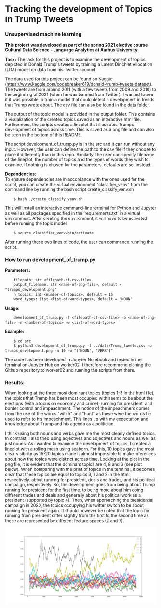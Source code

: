 # Tracking the development of Topics in Trump Tweets
### Unsupervised machine learning
**This project was developed as part of the spring 2021 elective course Cultural Data Science - Language Analytics at Aarhus University.** <br>

__Task:__ The task for this project is to examine the development of topics depicted in Donald Trump's tweets by training a Latent Dirichlet Allocation (LDA) model on data from his Twitter account. 

The data used for this project can be found on Kaggle (https://www.kaggle.com/codebreaker619/donald-trump-tweets-dataset). The tweets are from around 2011 (with a few tweets from 2009 and 2010) to the beginning of 2021 (when he was banned from Twitter). I wanted to see if it was possible to train a model that could detect a development in trends that Trump wrote about. The csv file can also be found in the data folder. <br>

The output of the topic model is provided in the output folder. This contains a visualization of the created topics saved as an interactive html file. Furthermore, the scripts creates a lineplot that illustrates Trumps development of topics across time. This is saved as a png file and can also be seen in the bottom of this README. 

The script development_of_trump.py is in the src and it can run without any input. However, the user can define the path to the csv file if they choose to place it differently than in this repo. Similarly, the user can specify filename of the lineplot, the number of topics and the types of words they wish to examine. If nothing is chosen for the parameters, defaults are set instead.

__Dependencies:__ <br>
To ensure dependencies are in accordance with the ones used for the script, you can create the virtual environment "classifier_venv" from the command line by running the bash script create_classify_venv.sh

```
    $ bash ./create_classify_venv.sh
```
This will install an interactive command-line terminal for Python and Jupyter as well as all packages specified in the ‘requirements.txt’ in a virtual environment. 
After creating the environment, it will have to be activated before running the topic model.
```    
    $ source classifier_venv/bin/activate
```
After running these two lines of code, the user can commence running the script. <br>

### How to run development_of_trump.py <br>

__Parameters:__ <br>
```
    filepath: str <filepath-of-csv-file>
    output_filename: str <name-of-png-file>, default = "trumps_development.png"
    n_topics: int <number-of-topics>, default = 15
    word_types: list <list-of-word-types>, default = "NOUN"
```
    
__Usage:__ <br>
```
    development_of_trump.py -f <filepath-of-csv-file> -o <name-of-png-file> -n <number-of-topics> -w <list-of-word-types>
```
    
__Example:__ <br>
```
    $ cd src
    $ python3 development_of_trump.py -f ../data/Trump_tweets.csv -o trumps_development.png -n 10 -w "['NOUN', 'VERB']"

```

The code has been developed in Jupyter Notebook and tested in the terminal on Jupyter Hub on worker02. I therefore recommend cloning the Github repository to worker02 and running the scripts from there. 

### Results:
When looking at the three most dominant topics (topics 1-3 in the html file), the topics that Trump has been most occupied with seems to be about the elections (with a focus on economy and crime), running for president, and border control and impeachment. The notion of the impeachment comes from the use of the words "witch" and "hunt" as these were the words he used to refer to his impeachment. This lines up with my expectation and knowledge about Trump and his agenda as a politician.

I think using both nouns and verbs gave me the most clearly defined topics. In contrast, I also tried using adjectives and adjectives and nouns as well as just nouns.
As I wanted to examine the development of topics, I created a lineplot with a rolling mean using seaborn. For this, 10 topics gave the most clear visibility as 15-20 topics made it almost impossible to make inferences about how the topics were distinct across time. 
Looking at the plot in the png file, it is evident that the dominant topics are 4, 8 and 6 (see plot below). When comparing with the print of topics in the terminal, it becomes clear that these topics are equal to topics 3, 1 and 2 in the html, respectively. about running for president, deals and trades, and his political campaign, respectively. So, the development goes from being about Trump running for president for the first time, to being more about him doing different trades and deals and generally about his political work as a president (supported by topic 4). Then, when approaching the presidential campaign in 2020, the topics occupying his twitter switch to be about running for president again. It should however be noted that the topic for running from president differ slightly from the first to the second time as these are represented by different feature spaces (2 and 7).

![alt text](https://github.com/miemartinez/TrumpTweetsClassification/blob/main/output/trumps_development.png?raw=true)
